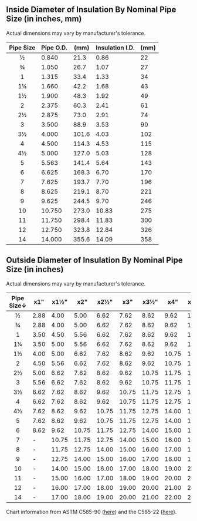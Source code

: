 ## Inside Diameter of Insulation By Nominal Pipe Size (in inches, mm)

Actual dimensions may vary by manufacturer's tolerance.

|Pipe Size|Pipe O.D.|(mm)|Insulation I.D.|(mm)|
|:---:|---|---|---|---|
|½ |0.840 |21.3 |0.86 |22
|¾ |1.050 |26.7 |1.07 |27
|1 |1.315 |33.4 |1.33 |34
|1¼ |1.660 |42.2 |1.68 |43
|1½ |1.900 |48.3 |1.92 |49
|2 |2.375 |60.3 |2.41 |61
|2½ |2.875 |73.0 |2.91 |74
|3 |3.500 |88.9 |3.53 |90
|3½ |4.000 |101.6 |4.03 |102
|4 |4.500 |114.3 |4.53 |115
|4½ |5.000 |127.0 |5.03 |128
|5 |5.563 |141.4 |5.64 |143
|6 |6.625 |168.3 |6.70 |170
|7 |7.625 |193.7 |7.70 |196
|8 |8.625 |219.1 |8.70 |221
|9 |9.625 |244.5 |9.70 |246
|10 |10.750 |273.0 |10.83 |275
|11 |11.750 |298.4 |11.83 |300
|12 |12.750 |323.8 |12.84 |326
|14 |14.000 |355.6 |14.09 |358

## Outside Diameter of Insulation By Nominal Pipe Size (in inches)

Actual dimensions may vary by manufacturer's tolerance.

|Pipe Size↓|x1"|x1½"|x2"|x2½"|x3"|x3½"|x4"|x4½"|x5"|
|:---:|---|---|---|---|---|---|---|---|---|
|½ |2.88 |4.00 |5.00 |6.62 |7.62 |8.62 |9.62 |10.75 |11.75
|¾ |2.88 |4.00 |5.00 |6.62 |7.62 |8.62 |9.62 |10.75 |11.75
|1 |3.50 |4.50 |5.56 |6.62 |7.62 |8.62 |9.62 |10.75 |11.75
|1¼ |3.50 |5.00 |5.56 |6.62 |7.62 |8.62 |9.62 |10.75 |11.75
|1½ |4.00 |5.00 |6.62 |7.62 |8.62 |9.62 |10.75 |11.75 |12.75
|2 |4.50 |5.56 |6.62 |7.62 |8.62 |9.62 |10.75 |11.75 |12.75
|2½ |5.00 |6.62 |7.62 |8.62 |9.62 |10.75 |11.75 |12.75 |14.00
|3 |5.56 |6.62 |7.62 |8.62 |9.62 |10.75 |11.75 |12.75 |14.00
|3½ |6.62 |7.62 |8.62 |9.62 |10.75 |11.75 |12.75 |12.75 |14.00
4 |6.62 |7.62 |8.62 |9.62 |10.75 |11.75 |12.75 |14.00 |15.00
4½ |7.62 |8.62 |9.62 |10.75 |11.75 |12.75 |14.00 |14.00 |15.00
5 |7.62 |8.62 |9.62 |10.75 |11.75 |12.75 |14.00 |15.00 |16.00
6 |8.62 |9.62 |10.75 |11.75 |12.75 |14.00 |15.00 |16.00 |17.00
7 |- |10.75 |11.75 |12.75 |14.00 |15.00 |16.00 |17.00 |18.00
8 |- |11.75 |12.75 |14.00 |15.00 |16.00 |17.00 |18.00 |19.00
9 |- | 12.75 |14.00 |15.00 |16.00 |17.00 |18.00 |19.00 |20.00
10 |- | 14.00 |15.00 |16.00 |17.00 |18.00 |19.00 |20.00 |21.00
11 |- | 15.00 |16.00 |17.00 |18.00 |19.00 |20.00 |21.00 |22.00
12 |- | 16.00 |17.00 |18.00 |19.00 |20.00 |21.00 |22.00 |23.00
14 |- | 17.00 |18.00 |19.00 |20.00 |21.00 |22.00 |23.00 |24.00

Chart information from ASTM C585-90 ([here](https://dl.azmanco.com/standards/ASTM-C/ASTM-C-Series-Full/C/C585.pdf)) and the C585-22 ([here](https://store.astm.org/c0585-22.html)).
